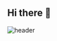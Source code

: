 ## Hi there 👋
![header](https://capsule-render.vercel.app/api?type=waving&color=0:ed9d0b,100:f94001&height=180&section=header&text=Hello%World%20🖐🏻&fontSize=32&animation=fadeln&fontAlignY=36&fontColor=fffff)
<!--
**RKDLDE/RKDLDE** is a ✨ _special_ ✨ repository because its `README.md` (this file) appears on your GitHub profile.

Here are some ideas to get you started:

- 🔭 I’m currently working on ...
- 🌱 I’m currently learning ...
- 👯 I’m looking to collaborate on ...
- 🤔 I’m looking for help with ...
- 💬 Ask me about ...
- 📫 How to reach me: ...
- 😄 Pronouns: ...
- ⚡ Fun fact: ...
-->
